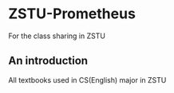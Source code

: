 # ZSTU-Prometheus
For the class sharing in ZSTU

## An introduction

All textbooks used in CS(English) major in ZSTU 
